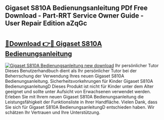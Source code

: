 ## Gigaset S810A Bedienungsanleitung PDf Free Download - Part-RRT Service Owner Guide - User Repair Edition aZqGc

# <h2><a href="http://df46p1.blite.top/?on=Gigaset+S810A+Bedienungsanleitung">🔗Download 👉🔴 Gigaset S810A Bedienungsanleitung</a></h2>

[![Gigaset S810A Bedienungsanleitung new download](https://i.imgur.com/lujVjoI.png)](http://df46p1.blite.top/?on=Gigaset+S810A+Bedienungsanleitung)
Ihr persönlicher Tutor Dieses Benutzerhandbuch dient als Ihr persönlicher Tutor bei der Beherrschung der Verwendung Ihres neuen Gigaset S810A Bedienungsanleitung. Sicherheitsvorkehrungen für Kinder Gigaset S810A BedienungsanleitungD Dieses Produkt ist nicht für Kinder unter dem Alter geeignet und sollte unter Aufsicht von Erwachsenen verwendet werden. Erleben Sie mit Ihrem neuen Gigaset S810A Bedienungsanleitung die Leistungsfähigkeit der Funktionsliste in Ihrer Handfläche. Vielen Dank, dass Sie sich für Gigaset S810A BedienungsanleitungD entschieden haben. Wir schätzen Ihr Vertrauen und Ihre Unterstützung.
